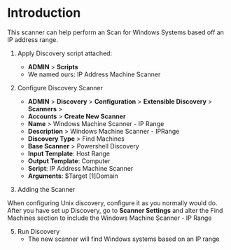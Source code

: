 # Introduction

This scanner can help perform an Scan for Windows Systems based off an IP address range. 

1. Apply Discovery script attached:
   - **ADMIN** > **Scripts**
   - We named ours: IP Address Machine Scanner

2. Configure Discovery Scanner
    - **ADMIN** > **Discovery** > **Configuration** > **Extensible Discovery** > **Scanners** >
    - **Accounts** > **Create New Scanner**
    - **Name** > Windows Machine Scanner - IP Range
    - **Description** > Windows Machine Scanner - IPRange
    - **Discovery Type** > Find Machines
    - **Base Scanner** > Powershell Discovery
    - **Input Template**: Host Range
    - **Output Template**: Computer
    - **Script**: IP Address Machine Scanner
    - **Arguments**: $Target $[1]$Domain


4. Adding the Scanner

When configuring Unix discovery, configure it as you normally would do. After you have set up Discovery, go to **Scanner Settings** and alter the Find Machines section to include the Windows Machine Scanner - IP Range

5. Run Discovery
    - The new scanner will find Windows systems based on an IP range
